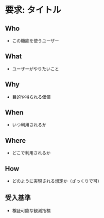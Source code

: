 # 要求: タイトル

## Who
- この機能を使うユーザー

## What
- ユーザーがやりたいこと

## Why
- 目的や得られる価値

## When
- いつ利用されるか

## Where
- どこで利用されるか

## How
- どのように実現される想定か（ざっくりで可）

## 受入基準
- 検証可能な観測指標
